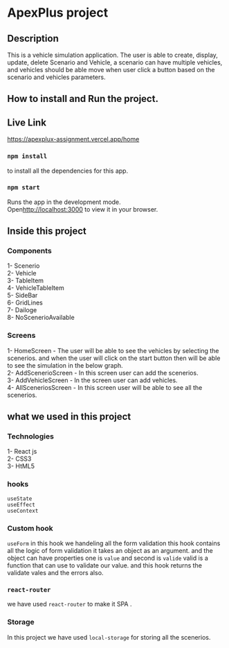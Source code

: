 # ApexPlus project

## Description

This is a vehicle simulation application. The user is  able to create, display, update, delete Scenario and Vehicle, a
scenario can have multiple vehicles, and vehicles should be able move when user click a button
based on the scenario and vehicles parameters.

## How to install and Run the project.

## Live Link

https://apexplux-assignment.vercel.app/home

### `npm install`

to install all the dependencies for this app.

### `npm start`

Runs the app in the development mode.\
Open[http://localhost:3000]((http://localhost:3000/home)) to view it in your browser.

## Inside this project

### Components 

1- Scenerio <br />
2- Vehicle <br />
3- TableItem <br />
4- VehicleTableItem <br />
5- SideBar <br />
6- GridLines <br />
7- Dailoge <br />
8- NoScenerioAvailable <br />

### Screens

1- HomeScreen - The user will be able to see the vehicles by selecting the scenerios. and when the user will click on the start button then will be able    to see the simulation in the below graph. <br />
2- AddScenerioScreen  - In this screen user can add the scenerios. <br />
3- AddVehicleScreen  - In the screen user can add vehicles. <br />
4- AllSceneriosScreen - In this screen user will be able to see all the scenerios. <br />

## what we used in this project

### Technologies

1- React js <br />
2- CSS3 <br />
3- HtML5 <br />


### hooks

`useState` <br />
`useEffect` <br />
`useContext` <br />

### Custom hook

`useForm` in this hook we handeling all the form validation this hook contains all the logic of form validation it takes an object as an argument.
and the object can have properties one is `value` and second is `valide` valid is a function that can use to validate our value. and this hook returns the validate vales and the errors also.

### `react-router`

we have used `react-router` to make it SPA .

### Storage

In this project we have used `local-storage` for storing all the scenerios.
